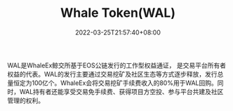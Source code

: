 ﻿---
weight: 
title: "Whale Token(WAL)"
description: "WAL是WhaleEx鲸交所基于EOS公链发行的工作型权益通证， 是交易平台所有者权益的代表"
date: 2022-03-25T21:57:40+08:00
lastmod: 2022-03-25T16:45:40+08:00
draft: false
authors: ["Metabd"]
featuredImage: "whale-tokenwal.webp"
link: ""
tags: ["数字代币","Whale Token(WAL)"]
categories: ["navigation"]
navigation: ["数字代币"]
lightgallery: true
toc: true
pinned: false
recommend: false
recommend1: false
---
WAL是WhaleEx鲸交所基于EOS公链发行的工作型权益通证， 是交易平台所有者权益的代表。WAL的发行主要通过交易挖矿及社区生态等方式逐步释放，发行总量恒定为100亿个。WhaleEx会将交易挖矿手续费收入的80%用于WAL回购。同时，WAL持有者还能享受交易免手续费、获得项目方空投、参与平台共建及社区管理的权利。
